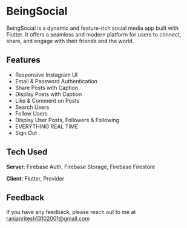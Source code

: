 # BeingSocial

BeingSocial is a dynamic and feature-rich social media app built with Flutter. It offers a seamless and modern platform for users to connect, share, and engage with their friends and the world.

## Features
- Responsive Instagram UI
- Email & Password Authentication
- Share Posts with Caption
- Display Posts with Caption
- Like & Comment on Posts
- Search Users
- Follow Users
- Display User Posts, Followers & Following
- EVERYTHING REAL TIME
- Sign Out

## Tech Used
**Server**: Firebase Auth, Firebase Storage, Firebase Firestore

**Client**: Flutter, Provider

## Feedback

If you have any feedback, please reach out to me at ranjanritesh13102001@gmail.com
